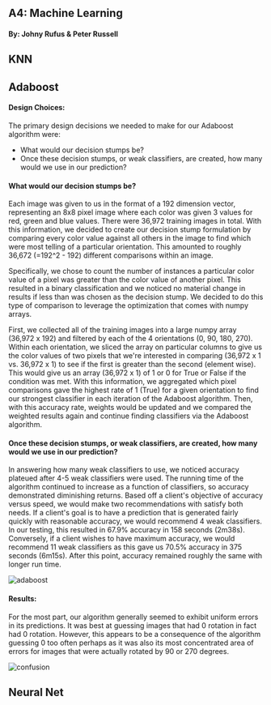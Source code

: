 ## A4: Machine Learning 
#### By: Johny Rufus & Peter Russell


## KNN

## Adaboost
#### Design Choices:
The primary design decisions we needed to make for our Adaboost algorithm were: 
* What would our decision stumps be? 
* Once these decision stumps, or weak classifiers, are created, how many would we use in our prediction?

#### What would our decision stumps be?
Each image was given to us in the format of a 192 dimension vector, representing an 8x8 pixel image where each color was given 3 values for red, green and blue values. There were 36,972 training images in total. With this information, we decided to create our decision stump formulation by comparing every color value against all others in the image to find which were most telling of a particular orientation. This amounted to roughly 36,672 (=192^2 - 192) different comparisons within an image.  

Specifically, we chose to count the number of instances a particular color value of a pixel was greater than the color value of another pixel. This resulted in a binary classification and we noticed no material change in results if less than was chosen as the decision stump. We decided to do this type of comparison to leverage the optimization that comes with numpy arrays. 

First, we collected all of the training images into a large numpy array (36,972 x 192) and filtered by each of the 4 orientations (0, 90, 180, 270). Within each orientation, we sliced the array on particular columns to give us the color values of two pixels that we're interested in comparing (36,972 x 1 vs. 36,972 x 1) to see if the first is greater than the second (element wise). This would give us an array (36,972 x 1) of 1 or 0 for True or False if the condition was met. With this information, we aggregated which pixel comparisons gave the highest rate of 1 (True) for a given orientation to find our strongest classifier in each iteration of the Adaboost algorithm. Then, with this accuracy rate, weights would be updated and we compared the weighted results again and continue finding classifiers via the Adaboost algorithm. 

#### Once these decision stumps, or weak classifiers, are created, how many would we use in our prediction?
In answering how many weak classifiers to use, we noticed accuracy plateued after 4-5 weak classifiers were used. The running time of the algorithm continued to increase as a function of classifiers, so accuracy demonstrated diminishing returns. Based off a client's objective of accuracy versus speed, we would make two recommendations with satisfy both needs. If a client's goal is to have a prediction that is generated fairly quickly with reasonable accuracy, we would recommend 4 weak classifiers. In our testing, this resulted in 67.9% accuracy in 158 seconds (2m38s). Conversely, if a client wishes to have maximum accuracy, we would recommend 11 weak classifiers as this gave us 70.5% accuracy in 375 seconds (6m15s). After this point, accuracy remained roughly the same with longer run time. 

![adaboost](https://github.iu.edu/storage/user/9000/files/9705896e-dd27-11e7-8f7b-e035689b873a)

#### Results: 
For the most part, our algorithm generally seemed to exhibit uniform errors in its predictions. It was best at guessing images that had 0 rotation in fact had 0 rotation. However, this appears to be a consequence of the algorithm guessing 0 too often perhaps as it was also its most concentrated area of errors for images that were actually rotated by 90 or 270 degrees. 

![confusion](https://github.iu.edu/storage/user/9000/files/ddefca5e-dd29-11e7-9289-33fb5a323000)



## Neural Net

